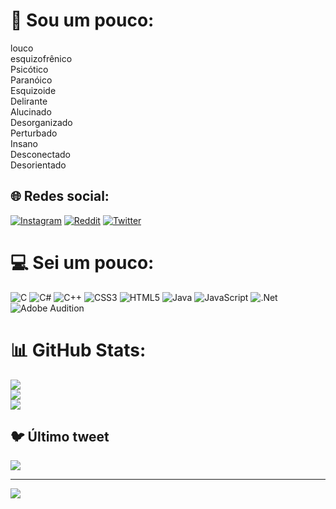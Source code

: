 # 💫 Sou um pouco:
louco<br>esquizofrênico<br>Psicótico<br>Paranóico<br>Esquizoide<br>Delirante<br>Alucinado<br>Desorganizado<br>Perturbado<br>Insano<br>Desconectado<br>Desorientado


## 🌐 Redes social:
[![Instagram](https://img.shields.io/badge/Instagram-%23E4405F.svg?logo=Instagram&logoColor=white)](https://instagram.com/Srbatista_2) [![Reddit](https://img.shields.io/badge/Reddit-%23FF4500.svg?logo=Reddit&logoColor=white)](https://reddit.com/user/Srbatista_2) [![Twitter](https://img.shields.io/badge/Twitter-%231DA1F2.svg?logo=Twitter&logoColor=white)](https://twitter.com/srbatista_2) 

# 💻 Sei um pouco:
![C](https://img.shields.io/badge/c-%2300599C.svg?style=for-the-badge&logo=c&logoColor=white) ![C#](https://img.shields.io/badge/c%23-%23239120.svg?style=for-the-badge&logo=c-sharp&logoColor=white) ![C++](https://img.shields.io/badge/c++-%2300599C.svg?style=for-the-badge&logo=c%2B%2B&logoColor=white) ![CSS3](https://img.shields.io/badge/css3-%231572B6.svg?style=for-the-badge&logo=css3&logoColor=white) ![HTML5](https://img.shields.io/badge/html5-%23E34F26.svg?style=for-the-badge&logo=html5&logoColor=white) ![Java](https://img.shields.io/badge/java-%23ED8B00.svg?style=for-the-badge&logo=java&logoColor=white) ![JavaScript](https://img.shields.io/badge/javascript-%23323330.svg?style=for-the-badge&logo=javascript&logoColor=%23F7DF1E) ![.Net](https://img.shields.io/badge/.NET-5C2D91?style=for-the-badge&logo=.net&logoColor=white) ![Adobe Audition](https://img.shields.io/badge/Adobe%20Audition-9999FF.svg?style=for-the-badge&logo=Adobe%20Audition&logoColor=white)
# 📊 GitHub Stats:
![](https://github-readme-stats.vercel.app/api?username=srbatista2&theme=dark&hide_border=false&include_all_commits=false&count_private=false)<br/>
![](https://github-readme-streak-stats.herokuapp.com/?user=srbatista2&theme=dark&hide_border=false)<br/>
![](https://github-readme-stats.vercel.app/api/top-langs/?username=srbatista2&theme=dark&hide_border=false&include_all_commits=false&count_private=false&layout=compact)

## 🐦 Último tweet
[![](https://gtce.itsvg.in/api?username=srbatista_2)](https://github.com/VishwaGauravIn/github-twitter-card-embed)

---
[![](https://visitcount.itsvg.in/api?id=srbatista2&icon=0&color=0)](https://visitcount.itsvg.in)

<!-- Proudly created with GPRM ( https://gprm.itsvg.in ) -->
